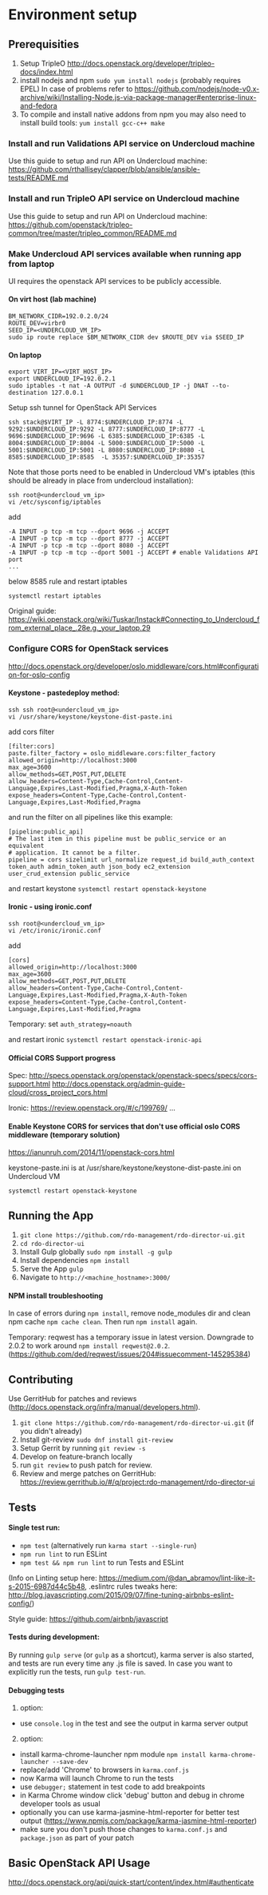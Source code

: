 # Environment setup

## Prerequisities

1. Setup TripleO http://docs.openstack.org/developer/tripleo-docs/index.html
2. install nodejs and npm ```sudo yum install nodejs``` (probably requires EPEL) In case of problems refer to https://github.com/nodejs/node-v0.x-archive/wiki/Installing-Node.js-via-package-manager#enterprise-linux-and-fedora
3. To compile and install native addons from npm you may also need to install build tools:
   ```yum install gcc-c++ make```


### Install and run Validations API service on Undercloud machine

Use this guide to setup and run API on Undercloud machine:
https://github.com/rthallisey/clapper/blob/ansible/ansible-tests/README.md

### Install and run TripleO API service on Undercloud machine

Use this guide to setup and run API on Undercloud machine:
https://github.com/openstack/tripleo-common/tree/master/tripleo_common/README.md

### Make Undercloud API services available when running app from laptop

UI requires the openstack API services to be publicly accessible.

#### On virt host (lab machine)
```
BM_NETWORK_CIDR=192.0.2.0/24
ROUTE_DEV=virbr0
SEED_IP=<UNDERCLOUD_VM_IP>
sudo ip route replace $BM_NETWORK_CIDR dev $ROUTE_DEV via $SEED_IP
```

#### On laptop
```
export VIRT_IP=<VIRT_HOST_IP>
export UNDERCLOUD_IP=192.0.2.1
sudo iptables -t nat -A OUTPUT -d $UNDERCLOUD_IP -j DNAT --to-destination 127.0.0.1
```

Setup ssh tunnel for OpenStack API Services

```ssh stack@$VIRT_IP -L 8774:$UNDERCLOUD_IP:8774 -L 9292:$UNDERCLOUD_IP:9292 -L 8777:$UNDERCLOUD_IP:8777 -L 9696:$UNDERCLOUD_IP:9696 -L 6385:$UNDERCLOUD_IP:6385 -L 8004:$UNDERCLOUD_IP:8004 -L 5000:$UNDERCLOUD_IP:5000 -L 5001:$UNDERCLOUD_IP:5001 -L 8080:$UNDERCLOUD_IP:8080 -L 8585:$UNDERCLOUD_IP:8585  -L 35357:$UNDERCLOUD_IP:35357```

Note that those ports need to be enabled in Undercloud VM's iptables (this should be already in place from undercloud installation):

```
ssh root@<undercloud_vm_ip>
vi /etc/sysconfig/iptables
```
add
```
-A INPUT -p tcp -m tcp --dport 9696 -j ACCEPT
-A INPUT -p tcp -m tcp --dport 8777 -j ACCEPT
-A INPUT -p tcp -m tcp --dport 8080 -j ACCEPT
-A INPUT -p tcp -m tcp --dport 5001 -j ACCEPT # enable Validations API port
...
```
below 8585 rule and restart iptables

```systemctl restart iptables```


Original guide:
https://wiki.openstack.org/wiki/Tuskar/Instack#Connecting_to_Undercloud_from_external_place_.28e.g._your_laptop.29

### Configure CORS for OpenStack services

http://docs.openstack.org/developer/oslo.middleware/cors.html#configuration-for-oslo-config

#### Keystone - pastedeploy method:
```
ssh ssh root@<undercloud_vm_ip>
vi /usr/share/keystone/keystone-dist-paste.ini
```
add cors filter
```
[filter:cors]
paste.filter_factory = oslo_middleware.cors:filter_factory
allowed_origin=http://localhost:3000
max_age=3600
allow_methods=GET,POST,PUT,DELETE
allow_headers=Content-Type,Cache-Control,Content-Language,Expires,Last-Modified,Pragma,X-Auth-Token
expose_headers=Content-Type,Cache-Control,Content-Language,Expires,Last-Modified,Pragma
```
and run the filter on all pipelines like this example:
```
[pipeline:public_api]
# The last item in this pipeline must be public_service or an equivalent
# application. It cannot be a filter.
pipeline = cors sizelimit url_normalize request_id build_auth_context token_auth admin_token_auth json_body ec2_extension user_crud_extension public_service
```
and restart keystone ```systemctl restart openstack-keystone```

#### Ironic - using ironic.conf

```
ssh root@<undercloud_vm_ip>
vi /etc/ironic/ironic.conf
```

add

```
[cors]
allowed_origin=http://localhost:3000
max_age=3600
allow_methods=GET,POST,PUT,DELETE
allow_headers=Content-Type,Cache-Control,Content-Language,Expires,Last-Modified,Pragma,X-Auth-Token
expose_headers=Content-Type,Cache-Control,Content-Language,Expires,Last-Modified,Pragma
```

Temporary: set ```auth_strategy=noauth```

and restart ironic ```systemctl restart openstack-ironic-api```



#### Official CORS Support progress

Spec: http://specs.openstack.org/openstack/openstack-specs/specs/cors-support.html
http://docs.openstack.org/admin-guide-cloud/cross_project_cors.html

Ironic: https://review.openstack.org/#/c/199769/
...

#### Enable Keystone CORS for services that don't use official oslo CORS middleware (temporary solution)

https://ianunruh.com/2014/11/openstack-cors.html

keystone-paste.ini is at /usr/share/keystone/keystone-dist-paste.ini
on Undercloud VM

```systemctl restart openstack-keystone```


## Running the App

1. ```git clone https://github.com/rdo-management/rdo-director-ui.git```
2. ```cd rdo-director-ui```
3. Install Gulp globally ```sudo npm install -g gulp```
4. Install dependencies ```npm install```
5. Serve the App ```gulp```
6. Navigate to ```http://<machine_hostname>:3000/```

#### NPM install troubleshooting

In case of errors during ```npm install```, remove node_modules dir and clean npm cache
```npm cache clean```. Then run ```npm install``` again.

Temporary:
reqwest has a temporary issue in latest version. Downgrade to 2.0.2 to work around ```npm install reqwest@2.0.2```.
(https://github.com/ded/reqwest/issues/204#issuecomment-145295384)


## Contributing

Use GerritHub for patches and reviews (http://docs.openstack.org/infra/manual/developers.html).

1. ```git clone https://github.com/rdo-management/rdo-director-ui.git``` (if you didn't already)
2. Install git-review ```sudo dnf install git-review```
3. Setup Gerrit by running ```git review -s```
4. Develop on feature-branch locally
5. run ```git review``` to push patch for review.
6. Review and merge patches on GerritHub: https://review.gerrithub.io/#/q/project:rdo-management/rdo-director-ui


## Tests

#### Single test run:

- ```npm test``` (alternatively run ```karma start --single-run```)
- ```npm run lint``` to run ESLint
- ```npm test && npm run lint``` to run Tests and ESLint

(Info on Linting setup here: https://medium.com/@dan_abramov/lint-like-it-s-2015-6987d44c5b48,
.eslintrc rules tweaks here: http://blog.javascripting.com/2015/09/07/fine-tuning-airbnbs-eslint-config/)

Style guide: https://github.com/airbnb/javascript

#### Tests during development:

By running ```gulp serve``` (or ```gulp``` as a shortcut), karma server is also started, and tests are run every time any .js file is saved. In case you want to explicitly run the tests, run ```gulp test-run```.

#### Debugging tests

1. option:
  - use ```console.log``` in the test and see the output in karma server output
2. option:
  - install karma-chrome-launcher npm module ```npm install karma-chrome-launcher --save-dev```
  - replace/add 'Chrome' to browsers in ```karma.conf.js```
  - now Karma will launch Chrome to run the tests
  - use ```debugger;``` statement in test code to add breakpoints
  - in Karma Chrome window click 'debug' button and debug in chrome developer tools as usual
  - optionally you can use karma-jasmine-html-reporter for better test output (https://www.npmjs.com/package/karma-jasmine-html-reporter)
  - make sure you don't push those changes to ```karma.conf.js``` and ```package.json``` as part of your patch



## Basic OpenStack API Usage

http://docs.openstack.org/api/quick-start/content/index.html#authenticate

